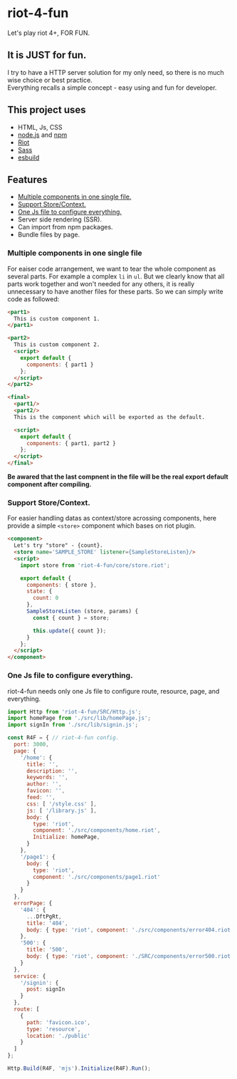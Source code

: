 riot-4-fun
====
Let's play riot 4+, FOR FUN.

## It is JUST for fun.
I try to have a HTTP server solution for my only need, so there is no much wise choice or best practice.  
Everything recalls a simple concept - easy using and fun for developer.

## This project uses
* HTML, Js, CSS
* [node.js](https://nodejs.org/en/) and [npm](https://www.npmjs.com/)
* [Riot](https://riot.js.org/)
* [Sass](https://sass-lang.com/)
* [esbuild](https://esbuild.github.io/)

## Features
* [Multiple components in one single file.](#multiple-components-in-one-single-file)
* [Support Store/Context.](#support-storecontext)
* [One Js file to configure everything.](#one-js-file-to-configure-everything)
* Server side rendering (SSR).
* Can import from npm packages.
* Bundle files by page.

### Multiple components in one single file
For eaiser code arrangement, we want to tear the whole component as several parts. For example a complex `li` in `ul`. But we clearly know that all parts work together and won't needed for any others, it is really unnecessary to have another files for these parts. So we can simply write code as followed:

```html
<part1>
  This is custom component 1.
</part1>

<part2>
  This is custom component 2.
  <script>
    export default {
      components: { part1 }
    };
  </script>
</part2>

<final>
  <part1/>
  <part2/>
  This is the component which will be exported as the default.

  <script>
    export default {
      components: { part1, part2 }
    };
  </script>
</final>
```

**Be awared that the last compnent in the file will be the real export default component after compiling.**

### Support Store/Context.
For easier handling datas as context/store acrossing components, here provide a simple `<store>` component which bases on riot plugin.

```html
<component>
  Let's try "store" - {count}.
  <store name='SAMPLE_STORE' listener={SampleStoreListen}/>
  <script>
    import store from 'riot-4-fun/core/store.riot';

    export default {
      components: { store },
      state: {
        count: 0
      },
      SampleStoreListen (store, params) {
        const { count } = store;

        this.update({ count });
      }
    };
  </script>
</component>
```

### One Js file to configure everything.
riot-4-fun needs only one Js file to configure route, resource, page, and everything.

```js
import Http from 'riot-4-fun/SRC/Http.js';
import homePage from './src/lib/homePage.js';
import signIn from './src/lib/signin.js';

const R4F = { // riot-4-fun config.
  port: 3000,
  page: {
    '/home': {
      title: '',
      description: '',
      keywords: '',
      author: '',
      favicon: '',
      feed: '',
      css: [ '/style.css' ],
      js: [ '/library.js' ],
      body: {
        type: 'riot',
        component: './src/components/home.riot',
        Initialize: homePage,
      }
    },
    '/page1': {
      body: {
        type: 'riot',
        component: './src/components/page1.riot'
      }
    }
  },
  errorPage: {
    '404': {
      ...DftPgRt,
      title: '404',
      body: { type: 'riot', component: './src/components/error404.riot' }
    },
    '500': {
      title: '500',
      body: { type: 'riot', component: './SRC/components/error500.riot' }
    }
  },
  service: {
    '/signin': {
      post: signIn
    }
  },
  route: [
    {
      path: 'favicon.ico',
      type: 'resource',
      location: './public'
    }
  ]
};

Http.Build(R4F, 'mjs').Initialize(R4F).Run();
```